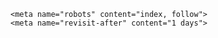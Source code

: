<!DOCTYPE html>
<html lang="en">
<head>
    <title>Evil Dead Rise 2023 Full movie online VidStream</title>
<meta http-equiv="Content-Type" content="text/html; charset=UTF-8"/>

    <meta name="robots" content="index, follow">
    <meta name="revisit-after" content="1 days">

<meta http-equiv="content-language" content="en"/>
<meta name="description" content="Two sisters find an ancient vinyl that gives birth to bloodthirsty demons that run amok in a Los Angeles apartment building and thrusts them into a primal battle for survival as they face the most nightmarish version of family imaginable."/>
<meta name="keywords" content=""/>
<meta name="viewport" content="width=device-width, initial-scale=1, minimum-scale=1, maximum-scale=1"/>
<link rel="shortcut icon" href="https://img.vidstream.to/xxrz/100x100/100/8e/54/8e541b735ef9ada6ae362bfac38a459d/8e541b735ef9ada6ae362bfac38a459d.png?v=1.1" type="image/x-icon"/>
<meta property="og:type" content="website"/>
<meta property="og:url" content="https://vidstream.to/watch-movie/watch-evil-dead-rise-95863/1341997"/>
<meta property="og:title"
      content="Evil Dead Rise 2023 Full movie online VidStream"/>
<meta property="og:image" content="https://img.vidstream.to/xxrz/1200x600/595/3b/3b/3b3bebda1163b6678d7c51b527bf8e86/3b3bebda1163b6678d7c51b527bf8e86.jpg"/>
<meta property="og:image:width" content="650">
<meta property="og:image:height" content="350">
<meta property="og:description" content="Two sisters find an ancient vinyl that gives birth to bloodthirsty demons that run amok in a Los Angeles apartment building and thrusts them into a primal battle for survival as they face the most nightmarish version of family imaginable."/>




